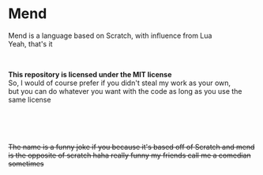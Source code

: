 # Mend
Mend is a language based on Scratch, with influence from Lua
<br>
Yeah, that's it

<br>

**This repository is licensed under the MIT license**<br>
So, I would of course prefer if you didn't steal my work as your own,<br>
but you can do whatever you want with the code as long as you use the same license


<br><br><br>

~~The name is a funny joke if you because it's based off of Scratch and mend is the opposite of scratch haha really funny my friends call me a comedian sometimes~~